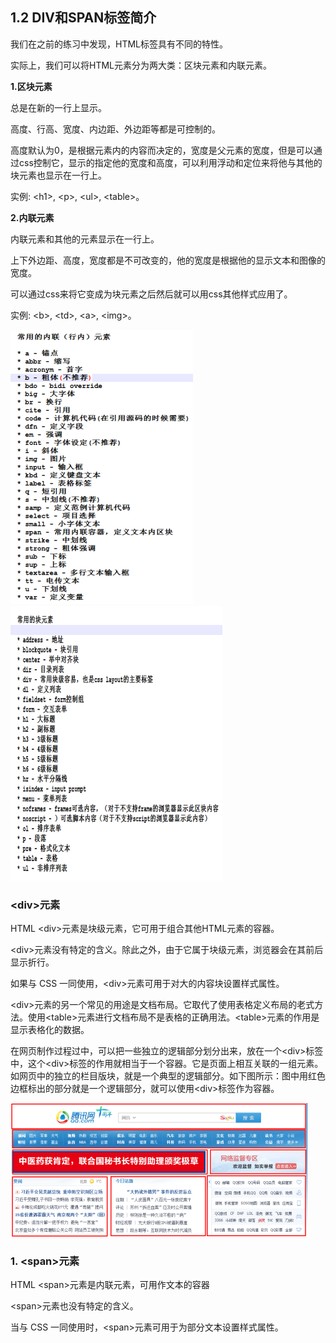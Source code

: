 ## 1.2 DIV和SPAN标签简介

我们在之前的练习中发现，HTML标签具有不同的特性。

实际上，我们可以将HTML元素分为两大类：区块元素和内联元素。

**1.区块元素**

总是在新的一行上显示。

高度、行高、宽度、内边距、外边距等都是可控制的。

高度默认为0，是根据元素内的内容而决定的，宽度是父元素的宽度，但是可以通过css控制它，显示的指定他的宽度和高度，可以利用浮动和定位来将他与其他的块元素也显示在一行上。

实例: &lt;h1&gt;, &lt;p&gt;, &lt;ul&gt;, &lt;table&gt;。

**2.内联元素**

内联元素和其他的元素显示在一行上。

上下外边距、高度，宽度都是不可改变的，他的宽度是根据他的显示文本和图像的宽度。

可以通过css来将它变成为块元素之后然后就可以用css其他样式应用了。

实例: &lt;b&gt;, &lt;td&gt;, &lt;a&gt;, &lt;img&gt;。

![](/assets/pic/08-1-3-1.png)![](/assets/pic/08-1-3-2.png)

### **&lt;div&gt;元素**

HTML &lt;div&gt;元素是块级元素，它可用于组合其他HTML元素的容器。

&lt;div&gt;元素没有特定的含义。除此之外，由于它属于块级元素，浏览器会在其前后显示折行。

如果与 CSS 一同使用，&lt;div&gt;元素可用于对大的内容块设置样式属性。

&lt;div&gt;元素的另一个常见的用途是文档布局。它取代了使用表格定义布局的老式方法。使用&lt;table&gt;元素进行文档布局不是表格的正确用法。&lt;table&gt;元素的作用是显示表格化的数据。

在网页制作过程过中，可以把一些独立的逻辑部分划分出来，放在一个&lt;div&gt;标签中，这个&lt;div&gt;标签的作用就相当于一个容器。它是页面上相互关联的一组元素。如网页中的独立的栏目版块，就是一个典型的逻辑部分。如下图所示：图中用红色边框标出的部分就是一个逻辑部分，就可以使用&lt;div&gt;标签作为容器。

![](/assets/pic/08-1-3-3.png)

### **1. &lt;span&gt;元素**

HTML &lt;span&gt;元素是内联元素，可用作文本的容器

&lt;span&gt;元素也没有特定的含义。

当与 CSS 一同使用时，&lt;span&gt;元素可用于为部分文本设置样式属性。









